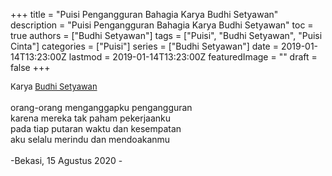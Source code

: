 +++
title = "Puisi Pengangguran Bahagia Karya Budhi Setyawan"
description = "Puisi Pengangguran Bahagia Karya Budhi Setyawan"
toc = true
authors = ["Budhi Setyawan"]
tags = ["Puisi", "Budhi Setyawan", "Puisi Cinta"]
categories = ["Puisi"]
series = ["Budhi Setyawan"]
date = 2019-01-14T13:23:00Z
lastmod = 2019-01-14T13:23:00Z
featuredImage = ""
draft = false
+++

<div style="text-align: justify;">
<div style="font-size: small;">Karya <a href="/authors/budhi-setyawan/" target="_blank">Budhi Setyawan</a></div><br />
orang-orang menganggapku pengangguran<br />
karena mereka tak paham pekerjaanku<br />
pada tiap putaran waktu dan kesempatan<br />
aku selalu merindu dan mendoakanmu<br />
<br />
-Bekasi, 15 Agustus 2020 -</div>
